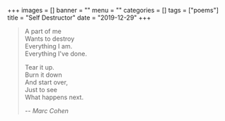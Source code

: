 +++
images = []
banner = ""
menu = ""
categories = []
tags = ["poems"]
title = "Self Destructor"
date = "2019-12-29"
+++

> A part of me  
> Wants to destroy  
> Everything I am.  
> Everything I've done.  
>
> Tear it up.  
> Burn it down  
> And start over,  
> Just to see  
> What happens next.  
>
> -- <cite>Marc Cohen</cite> 

